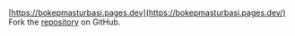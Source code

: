 [https://bokepmasturbasi.pages.dev](https://bokepmasturbasi.pages.dev/)
Fork the [repository](https://github.com/povtibiron) on GitHub.